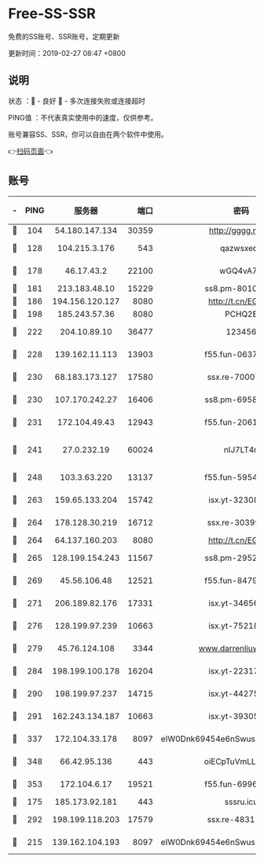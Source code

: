 # Free-SS-SSR

免费的SS账号、SSR账号，定期更新

更新时间：2019-02-27 08:47 +0800

## 说明

状态     ：🙂 - 良好 🙁 - 多次连接失败或连接超时

PING值   ：不代表真实使用中的速度，仅供参考。

账号兼容SS、SSR，你可以自由在两个软件中使用。

👉[扫码页面](https://liesauer.github.io/free-ss-ssr.github.io/)👈

## 账号

|-|PING|服务器|端口|密码|加密方式|区域|
|:----:|:----:|:-----:|-----:|:----:|:----:|:----:|
|🙂|104|54.180.147.134|30359|http://gggg.rocks|chacha20|KR|
|🙂|128|104.215.3.176|543|qazwsxedc|aes-256-gcm|JP|
|🙂|178|46.17.43.2|22100|wGQ4vA7D|aes-256-gcm|RU|
|🙂|181|213.183.48.10|15229|ss8.pm-80109234|rc4-md5|RU|
|🙂|186|194.156.120.127|8080|http://t.cn/EGJIyrl|rc4-md5|RU|
|🙂|198|185.243.57.36|8080|PCHQ2E|rc4-md5|US|
|🙂|222|204.10.89.10|36477|123456|aes-256-cfb|US|
|🙂|228|139.162.11.113|13903|f55.fun-06375860|aes-256-cfb|SG|
|🙂|230|68.183.173.127|17580|ssx.re-70007414|aes-256-cfb|US|
|🙂|230|107.170.242.27|16406|ss8.pm-69587797|aes-256-cfb|US|
|🙂|231|172.104.49.43|12943|f55.fun-20618102|aes-256-cfb|SG|
|🙂|241|27.0.232.19|60024|nIJ7LT4n|xchacha20-ietf-poly1305|HK|
|🙂|248|103.3.63.220|13137|f55.fun-59543154|aes-256-cfb|SG|
|🙂|263|159.65.133.204|15742|isx.yt-32308322|aes-256-cfb|SG|
|🙂|264|178.128.30.219|16712|ssx.re-30399462|aes-256-cfb|SG|
|🙂|264|64.137.160.203|8080|http://t.cn/EGJIyrl|rc4-md5|CA|
|🙂|265|128.199.154.243|11567|ss8.pm-29529398|aes-256-cfb|SG|
|🙂|269|45.56.106.48|12521|f55.fun-84790716|aes-256-cfb|US|
|🙂|271|206.189.82.176|17331|isx.yt-34656807|aes-256-cfb|SG|
|🙂|276|128.199.97.239|10663|isx.yt-75218059|aes-256-cfb|SG|
|🙂|279|45.76.124.108|3344|www.darrenliuwei.com|aes-256-cfb|AU|
|🙂|284|198.199.100.178|16204|isx.yt-22317466|aes-256-cfb|US|
|🙂|290|198.199.97.237|14715|isx.yt-44275898|aes-256-cfb|US|
|🙂|291|162.243.134.187|10663|isx.yt-39305244|aes-256-cfb|US|
|🙂|337|172.104.33.178|8097|eIW0Dnk69454e6nSwuspv9DmS201tQ0D|aes-256-cfb|SG|
|🙂|348|66.42.95.136|443|oiECpTuVmLLxk4Ts|aes-256-cfb|US|
|🙂|353|172.104.6.17|19521|f55.fun-69966470|aes-256-cfb|US|
|🙂|175|185.173.92.181|443|sssru.icu|rc4-md5|RU|
|🙂|292|198.199.118.203|17579|ssx.re-48311289|aes-256-cfb|US|
|🙁|215|139.162.104.193|8097|eIW0Dnk69454e6nSwuspv9DmS201tQ0D|aes-256-cfb|JP|
